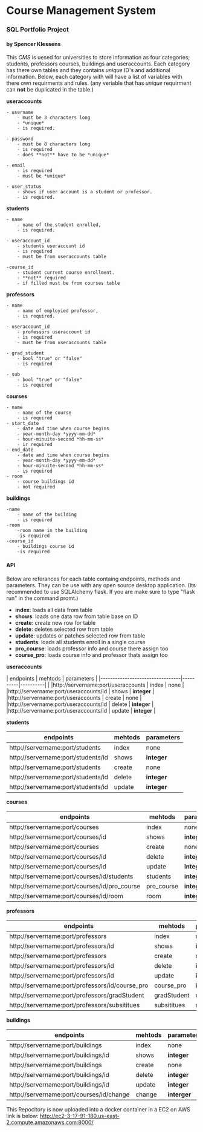 <h1>Course Management System</h1>

<h3>SQL Portfolio Project</h3>

<h4>by Spencer Klessens</h4>

This *CMS* is uesed for universities to store information 
as four categories; students, professors courses, buildings and useraccounts.
Each category has there own tables and they contains *unique* 
ID's and additional information. Below, each category with will
have a list of variables with there own requirments and rules.
(any veriable that has *unique* requirment can **not** be duplicated
in the table.)

**useraccounts**

    - username
        - must be 3 characters long
        - *unique*
        - is required.

    - password
        - must be 8 characters long
        - is required
        - does **not** have to be *unique*

    - email
        - is required
        - must be *unique*

    - user_status
        - shows if user account is a student or professor.
        - is required.

**students**

    - name
        - name of the student enrolled,
        - is required.

    - useraccount_id
        - students useraccount id 
        - is required
        - must be from useraccounts table

    -course_id
        - student current course enrollment.
        - **not** required
        - if filled must be from courses table

**professors**

    - name
        - name of employied professor,
        - is required.

    - useraccount_id
        - professors useraccount id 
        - is required
        - must be from useraccounts table

    - grad_student
        - bool "true" or "false"
        - is required

    - sub
        - bool "true" or "false"
        - is required

**courses**

    - name
        - name of the course
        - is required
    - start_date
        - date and time when course begins
        - year-month-day *yyyy-mm-dd*
        - hour-minuite-second *hh-mm-ss*
        - ir required
    - end_date
        - date and time when course begins
        - year-month-day *yyyy-mm-dd*
        - hour-minuite-second *hh-mm-ss*
        - is required
    - room
        - course buildings id
        - not required

**buildings**

    -name
        - name of the building
        - is required
    -room
        -room name in the building
        -is required
    -course_id
        - buildings course id
        -is required

<h4>API</h4>

Below are referances for each table 
containg endpoints, methods and parameters.
They can be use with any open source desktop
application. (Its recommended to use SQLAlchemy flask. 
If you are make sure to type "flask run" in the command promt.)

- **index**: loads all data from table
- **shows**: loads one data row from table base on ID 
- **create**: create new row for table
- **delete**: deletes selected row from table
- **update**: updates or patches selected row from table
- **students**: loads all students enroll in a single course
- **pro_course**: loads professor info and course there assign too
- **course_pro**: loads course info and professor thats assign too

**useraccounts**

|                endpoints                   |  mehtods |  parameters   |
|---------------------------------|----------|----------|               |
|http://servername:port/useraccounts         |   index  |     none      |
|http://servername:port/useraccounts/id      |   shows  |  **integer**  |
|http://servername:port/useraccounts         |  create  |     none      |
|http://servername:port/useraccounts/id      |  delete  |  **integer**  |
|http://servername:port/useraccounts/id      |  update  |  **integer**  |

**students**

|               endpoints              |  mehtods |  parameters   |
|--------------------------------------|----------|---------------|
|http://servername:port/students       |   index  |     none      |
|http://servername:port/students/id    |   shows  |  **integer**  |
|http://servername:port/students       |  create  |     none      |
|http://servername:port/students/id    |  delete  |  **integer**  |
|http://servername:port/students/id    |  update  |  **integer**  |

**courses**

|                   endpoints                    |  mehtods |  parameters   |
|------------------------------------------------|----------|---------------|
|http://servername:port/courses                  |   index  |     none      |
|http://servername:port/courses/id               |   shows  |  **integer**  |
|http://servername:port/courses                  |  create  |     none      |
|http://servername:port/courses/id               |  delete  |  **integer**  |
|http://servername:port/courses/id               |  update  |  **integer**  |
|http://servername:port/courses/id/students      | students |  **integer**  |
|http://servername:port/courses/id/pro_course    |pro_course|  **integer**  |
|http://servername:port/courses/id/room          |  room    |  **integer**  |

**professors**

|                      endpoints                    |  mehtods  |  parameters   |
|---------------------------------------------------|-----------|---------------|
|http://servername:port/professors                  |   index   |     none      |
|http://servername:port/professors/id               |   shows   |  **integer**  |
|http://servername:port/professors                  |  create   |     none      |
|http://servername:port/professors/id               |  delete   |  **integer**  |
|http://servername:port/professors/id               |  update   |  **integer**  |
|http://servername:port/professors/id/course_pro    |course_pro |  **integer**  |
|http://servername:port/professors/gradStudent      |gradStudent|     none      |
|http://servername:port/professors/subsititues      |subsititues|     none      |

**buildings**

|                      endpoints                    |  mehtods  |  parameters   |
|---------------------------------------------------|-----------|---------------|
|http://servername:port/buildings                   |   index   |     none      |
|http://servername:port/buildings/id                |   shows   |  **integer**  |
|http://servername:port/buildings                   |  create   |     none      |
|http://servername:port/buildings/id                |  delete   |  **integer**  |
|http://servername:port/buildings/id                |  update   |  **integer**  |
|http://servername:port/courses/id/change           |   change  |  **interger** |


This Repocitory is now uploaded into a docker container in a EC2 on AWS link is below:
http://ec2-3-17-91-180.us-east-2.compute.amazonaws.com:8000/
